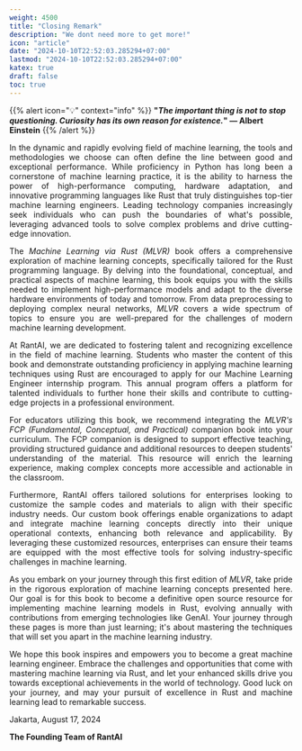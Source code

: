 ```yaml
---
weight: 4500
title: "Closing Remark"
description: "We dont need more to get more!"
icon: "article"
date: "2024-10-10T22:52:03.285294+07:00"
lastmod: "2024-10-10T22:52:03.285294+07:00"
katex: true
draft: false
toc: true
---
```

{{% alert icon="💡" context="info" %}}
<strong>"<em>The important thing is not to stop questioning. Curiosity has its own reason for existence.</em>" — Albert Einstein</strong>
{{% /alert %}}

<p style="text-align: justify;">
In the dynamic and rapidly evolving field of machine learning, the tools and methodologies we choose can often define the line between good and exceptional performance. While proficiency in Python has long been a cornerstone of machine learning practice, it is the ability to harness the power of high-performance computing, hardware adaptation, and innovative programming languages like Rust that truly distinguishes top-tier machine learning engineers. Leading technology companies increasingly seek individuals who can push the boundaries of what's possible, leveraging advanced tools to solve complex problems and drive cutting-edge innovation.
</p>

<p style="text-align: justify;">
The <em>Machine Learning via Rust (MLVR)</em> book offers a comprehensive exploration of machine learning concepts, specifically tailored for the Rust programming language. By delving into the foundational, conceptual, and practical aspects of machine learning, this book equips you with the skills needed to implement high-performance models and adapt to the diverse hardware environments of today and tomorrow. From data preprocessing to deploying complex neural networks, <em>MLVR</em> covers a wide spectrum of topics to ensure you are well-prepared for the challenges of modern machine learning development.
</p>

<p style="text-align: justify;">
At RantAI, we are dedicated to fostering talent and recognizing excellence in the field of machine learning. Students who master the content of this book and demonstrate outstanding proficiency in applying machine learning techniques using Rust are encouraged to apply for our Machine Learning Engineer internship program. This annual program offers a platform for talented individuals to further hone their skills and contribute to cutting-edge projects in a professional environment.
</p>

<p style="text-align: justify;">
For educators utilizing this book, we recommend integrating the <em>MLVR's FCP (Fundamental, Conceptual, and Practical)</em> companion book into your curriculum. The FCP companion is designed to support effective teaching, providing structured guidance and additional resources to deepen students' understanding of the material. This resource will enrich the learning experience, making complex concepts more accessible and actionable in the classroom.
</p>

<p style="text-align: justify;">
Furthermore, RantAI offers tailored solutions for enterprises looking to customize the sample codes and materials to align with their specific industry needs. Our custom book offerings enable organizations to adapt and integrate machine learning concepts directly into their unique operational contexts, enhancing both relevance and applicability. By leveraging these customized resources, enterprises can ensure their teams are equipped with the most effective tools for solving industry-specific challenges in machine learning.
</p>

<p style="text-align: justify;">
As you embark on your journey through this first edition of <em>MLVR</em>, take pride in the rigorous exploration of machine learning concepts presented here. Our goal is for this book to become a definitive open source resource for implementing machine learning models in Rust, evolving annually with contributions from emerging technologies like GenAI. Your journey through these pages is more than just learning; it's about mastering the techniques that will set you apart in the machine learning industry.
</p>

<p style="text-align: justify;">
We hope this book inspires and empowers you to become a great machine learning engineer. Embrace the challenges and opportunities that come with mastering machine learning via Rust, and let your enhanced skills drive you towards exceptional achievements in the world of technology. Good luck on your journey, and may your pursuit of excellence in Rust and machine learning lead to remarkable success.
</p>

<p style="text-align: justify;">
Jakarta, August 17, 2024
</p>

<p style="text-align: justify;">
<strong>The Founding Team of RantAI</strong>
</p>
